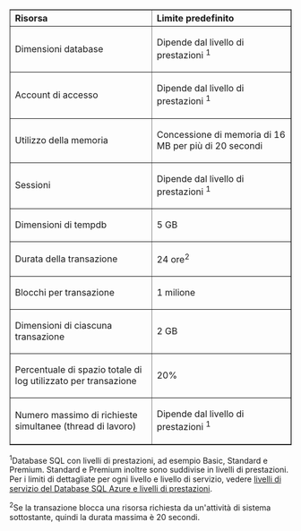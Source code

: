 <table cellspacing="0" border="1">
<tr>
   <th align="left" valign="middle">Risorsa</th>
   <th align="left" valign="middle">Limite predefinito</th>
</tr>
<tr>
   <td valign="middle"><p>Dimensioni database</p></td>
   <td valign="middle"><p>Dipende dal livello di prestazioni <sup>1</sup></p></td>
</tr>
<tr>
   <td valign="middle"><p>Account di accesso</p></td>
   <td valign="middle"><p>Dipende dal livello di prestazioni <sup>1</sup></p></td>
</tr>
<tr>
   <td valign="middle"><p>Utilizzo della memoria</p></td>
   <td valign="middle"><p>Concessione di memoria di 16 MB per più di 20 secondi</p></td>
</tr>
<tr>
   <td valign="middle"><p>Sessioni</p></td>
   <td valign="middle"><p>Dipende dal livello di prestazioni <sup>1</sup></p></td>
</tr>
<tr>
   <td valign="middle"><p>Dimensioni di tempdb</p></td>
   <td valign="middle"><p>5 GB</p></td>
</tr>
<tr>
   <td valign="middle"><p>Durata della transazione</p></td>
   <td valign="middle"><p>24 ore<sup>2</sup></p></td>
</tr>
<tr>
   <td valign="middle"><p>Blocchi per transazione</p></td>
   <td valign="middle"><p>1 milione</p></td>
</tr>
<tr>
   <td valign="middle"><p>Dimensioni di ciascuna transazione</p></td>
   <td valign="middle"><p>2 GB</p></td>
</tr>
<tr>
   <td valign="middle"><p>Percentuale di spazio totale di log utilizzato per transazione</p></td>
   <td valign="middle"><p>20%</p></td>
</tr>
<tr>
   <td valign="middle"><p>Numero massimo di richieste simultanee (thread di lavoro)</p></td>
   <td valign="middle"><p>Dipende dal livello di prestazioni <sup>1</sup></p></td>
</tr>
</table>

<sup>1</sup>Database SQL con livelli di prestazioni, ad esempio Basic, Standard e Premium. Standard e Premium inoltre sono suddivise in livelli di prestazioni. Per i limiti di dettagliate per ogni livello e livello di servizio, vedere [livelli di servizio del Database SQL Azure e livelli di prestazioni](https://msdn.microsoft.com/library/azure/dn741336.aspx).

<sup>2</sup>Se la transazione blocca una risorsa richiesta da un'attività di sistema sottostante, quindi la durata massima è 20 secondi.

<!---HONumber=July15_HO3-->